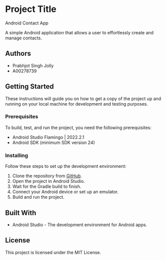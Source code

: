 # Project Title

Android Contact App

A simple Android application that allows a user to effortlessly create and manage contacts.

## Authors

- Prabhjot Singh Jolly
- A00278739

## Getting Started

These instructions will guide you on how to get a copy of the project up and running on your local machine for development and testing purposes.

### Prerequisites

To build, test, and run the project, you need the following prerequisites:

- Android Studio Flamingo | 2022.2.1
- Android SDK (minimum SDK version 24)

### Installing

Follow these steps to set up the development environment:

1. Clone the repository from [GitHub](https://github.com/99prabh/JAVA1001-ContactApp.git).
2. Open the project in Android Studio.
3. Wait for the Gradle build to finish.
4. Connect your Android device or set up an emulator.
5. Build and run the project.

## Built With

- Android Studio - The development environment for Android apps.

## License

This project is licensed under the MIT License.
